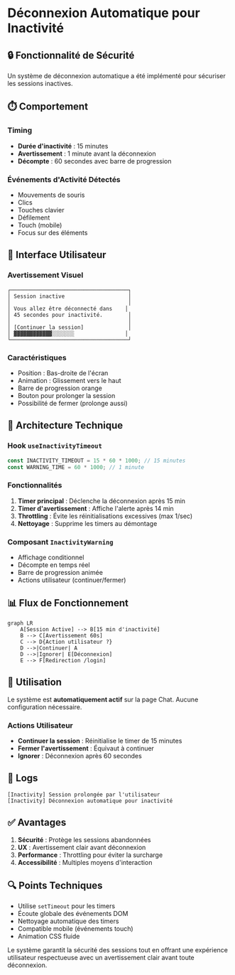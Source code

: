 # Déconnexion Automatique pour Inactivité

## 🔒 Fonctionnalité de Sécurité

Un système de déconnexion automatique a été implémenté pour sécuriser les sessions inactives.

## ⏱️ Comportement

### Timing
- **Durée d'inactivité** : 15 minutes
- **Avertissement** : 1 minute avant la déconnexion
- **Décompte** : 60 secondes avec barre de progression

### Événements d'Activité Détectés
- Mouvements de souris
- Clics
- Touches clavier
- Défilement
- Touch (mobile)
- Focus sur des éléments

## 🎨 Interface Utilisateur

### Avertissement Visuel
```
┌─────────────────────────────────────┐
│ Session inactive                    │
│                                     │
│ Vous allez être déconnecté dans    │
│ 45 secondes pour inactivité.        │
│                                     │
│ [Continuer la session]              │
│ ▓▓▓▓▓▓▓▓▓▓▓▓░░░░░░░                │
└─────────────────────────────────────┘
```

### Caractéristiques
- Position : Bas-droite de l'écran
- Animation : Glissement vers le haut
- Barre de progression orange
- Bouton pour prolonger la session
- Possibilité de fermer (prolonge aussi)

## 🔧 Architecture Technique

### Hook `useInactivityTimeout`
```typescript
const INACTIVITY_TIMEOUT = 15 * 60 * 1000; // 15 minutes
const WARNING_TIME = 60 * 1000; // 1 minute
```

### Fonctionnalités
1. **Timer principal** : Déclenche la déconnexion après 15 min
2. **Timer d'avertissement** : Affiche l'alerte après 14 min
3. **Throttling** : Évite les réinitialisations excessives (max 1/sec)
4. **Nettoyage** : Supprime les timers au démontage

### Composant `InactivityWarning`
- Affichage conditionnel
- Décompte en temps réel
- Barre de progression animée
- Actions utilisateur (continuer/fermer)

## 📊 Flux de Fonctionnement

```mermaid
graph LR
    A[Session Active] --> B[15 min d'inactivité]
    B --> C[Avertissement 60s]
    C --> D{Action utilisateur ?}
    D -->|Continuer| A
    D -->|Ignorer| E[Déconnexion]
    E --> F[Redirection /login]
```

## 🚀 Utilisation

Le système est **automatiquement actif** sur la page Chat. Aucune configuration nécessaire.

### Actions Utilisateur
- **Continuer la session** : Réinitialise le timer de 15 minutes
- **Fermer l'avertissement** : Équivaut à continuer
- **Ignorer** : Déconnexion après 60 secondes

## 📝 Logs

```
[Inactivity] Session prolongée par l'utilisateur
[Inactivity] Déconnexion automatique pour inactivité
```

## ✅ Avantages

1. **Sécurité** : Protège les sessions abandonnées
2. **UX** : Avertissement clair avant déconnexion
3. **Performance** : Throttling pour éviter la surcharge
4. **Accessibilité** : Multiples moyens d'interaction

## 🔍 Points Techniques

- Utilise `setTimeout` pour les timers
- Écoute globale des événements DOM
- Nettoyage automatique des timers
- Compatible mobile (événements touch)
- Animation CSS fluide

Le système garantit la sécurité des sessions tout en offrant une expérience utilisateur respectueuse avec un avertissement clair avant toute déconnexion. 